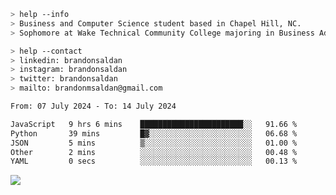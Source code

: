 ````bash
> help --info
> Business and Computer Science student based in Chapel Hill, NC.
> Sophomore at Wake Technical Community College majoring in Business Administration.
````

````bash
> help --contact
> linkedin: brandonsaldan
> instagram: brandonsaldan
> twitter: brandonsaldan
> mailto: brandonmsaldan@gmail.com
````

<!--START_SECTION:waka-->

```txt
From: 07 July 2024 - To: 14 July 2024

JavaScript   9 hrs 6 mins    ███████████████████████░░   91.66 %
Python       39 mins         █▓░░░░░░░░░░░░░░░░░░░░░░░   06.68 %
JSON         5 mins          ▒░░░░░░░░░░░░░░░░░░░░░░░░   01.00 %
Other        2 mins          ░░░░░░░░░░░░░░░░░░░░░░░░░   00.48 %
YAML         0 secs          ░░░░░░░░░░░░░░░░░░░░░░░░░   00.13 %
```

<!--END_SECTION:waka-->

![](https://komarev.com/ghpvc/?username=brandonsaldan&color=6A8AFF)
